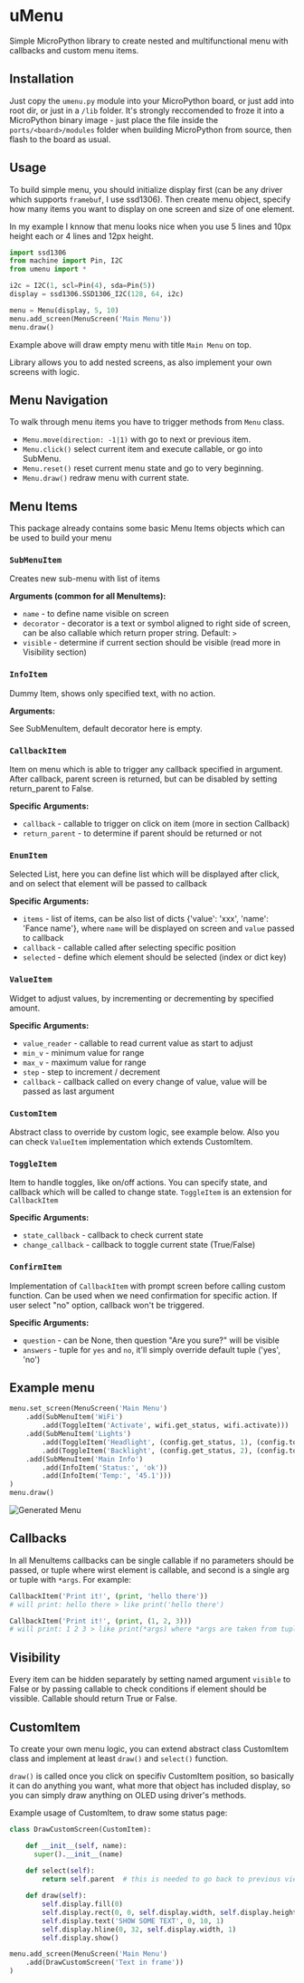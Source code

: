 # uMenu

Simple MicroPython library to create nested and multifunctional menu with callbacks and custom menu items. 


## Installation

Just copy the `umenu.py` module into your MicroPython board, or just add into root dir, or just in a `/lib` folder. 
It's strongly reccomended to froze it into a MicroPython binary image - just place the file inside the `ports/<board>/modules` folder when building MicroPython from source, then flash to the board as usual. 


## Usage

To build simple menu, you should initialize display first (can be any driver which supports `framebuf`, I use ssd1306).
Then create menu object, specify how many items you want to display on one screen and size of one element.

In my example I knnow that menu looks nice when you use 5 lines and 10px height each or 4 lines and 12px height.

```python
import ssd1306
from machine import Pin, I2C
from umenu import *

i2c = I2C(1, scl=Pin(4), sda=Pin(5))
display = ssd1306.SSD1306_I2C(128, 64, i2c)

menu = Menu(display, 5, 10)
menu.add_screen(MenuScreen('Main Menu'))
menu.draw()
```

Example above will draw empty menu with title `Main Menu` on top.

Library allows you to add nested screens, as also implement your own screens with logic.

## Menu Navigation
To walk through menu items you have to trigger methods from `Menu` class.

- `Menu.move(direction: -1|1)` with go to next or previous item. 
- `Menu.click()` select current item and execute callable, or go into SubMenu.
- `Menu.reset()` reset current menu state and go to very beginning.
- `Menu.draw()` redraw menu with current state.

## Menu Items
This package already contains some basic Menu Items objects which can be used to build your menu

### `SubMenuItem`
Creates new sub-menu with list of items

**Arguments (common for all MenuItems):**
- `name` - to define name visible on screen
- `decorator` - decorator is a text or symbol aligned to right side of screen, can be also callable which return proper 
string. Default: `>`
- `visible` - determine if current section should be visible (read more in Visibility section)
### `InfoItem`
Dummy Item, shows only specified text, with no action.

**Arguments:**

See SubMenuItem, default decorator here is empty.

### `CallbackItem`
Item on menu which is able to trigger any callback specified in argument. After callback, parent screen is returned,
but can be disabled by setting return_parent to False.

**Specific Arguments:**

- `callback` - callable to trigger on click on item (more in section Callback)
- `return_parent` - to determine if parent should be returned or not

### `EnumItem`
Selected List, here you can define list which will be displayed after click, and on select that element will be 
passed to callback

**Specific Arguments:**
- `items` - list of items, can be also list of dicts {'value': 'xxx', 'name': 'Fance name'}, where `name` will be 
  displayed on screen and `value` passed to callback
- `callback` - callable called after selecting specific position
- `selected` - define which element should be selected (index or dict key)

### `ValueItem`
Widget to adjust values, by incrementing or decrementing by specified amount.

**Specific Arguments:**
- `value_reader` - callable to read current value as start to adjust
- `min_v` - minimum value for range
- `max_v` - maximum value for range
- `step` - step to  increment / decrement
- `callback` - callback called on every change of value, value will be passed as last argument

### `CustomItem`
Abstract class to override by custom logic, see example below. Also you can check `ValueItem` implementation
which extends CustomItem.

### `ToggleItem`
Item to handle toggles, like on/off actions. You can specify state, and callback which will be called to change state.
`ToggleItem` is an extension for `CallbackItem`

**Specific Arguments:**

- `state_callback` - callback to check current state
- `change_callback` - callback to toggle current state (True/False)

### `ConfirmItem`
Implementation of `CallbackItem` with prompt screen before calling custom function. Can be used when we need confirmation for specific action.
If user select "no" option, callback won't be triggered.

**Specific Arguments:**
- `question` - can be None, then question "Are you sure?" will be visible
- `answers` - tuple for `yes` and `no`, it'll simply override default tuple ('yes', 'no')

## Example menu
```python
menu.set_screen(MenuScreen('Main Menu')
    .add(SubMenuItem('WiFi')
        .add(ToggleItem('Activate', wifi.get_status, wifi.activate)))
    .add(SubMenuItem('Lights')
        .add(ToggleItem('Headlight', (config.get_status, 1), (config.toggle, 1)))
        .add(ToggleItem('Backlight', (config.get_status, 2), (config.toggle, 2)))
    .add(SubMenuItem('Main Info')
        .add(InfoItem('Status:', 'ok'))
        .add(InfoItem('Temp:', '45.1')))
)
menu.draw()
```

![Generated Menu](images/main_menu.jpeg?raw=true "Menu")

## Callbacks

In all MenuItems callbacks can be single callable if no parameters should be passed, or tuple where wirst element is 
callable, and second is a single arg or tuple with `*args`. For example:

```python
CallbackItem('Print it!', (print, 'hello there'))
# will print: hello there > like print('hello there')
```

```python
CallbackItem('Print it!', (print, (1, 2, 3)))
# will print: 1 2 3 > like print(*args) where *args are taken from tuple
```

## Visibility

Every item can be hidden separately by setting named argument `visible` to False or
by passing callable to check conditions if element should be vissible. Callable should return True or False.

## CustomItem

To create your own menu logic, you can extend abstract class CustomItem class and implement at least `draw()` and 
`select()` function.

`draw()` is called once you click on specifiv CustomItem position, so basically it can do anything you want, what more
that object has included display, so you can simply draw anything on OLED using driver's methods.

Example usage of CustomItem, to draw some status page:

```python
class DrawCustomScreen(CustomItem):

    def __init__(self, name):
      super().__init__(name)
  
    def select(self):
        return self.parent  # this is needed to go back to previous view when SET button is pushed

    def draw(self):
        self.display.fill(0)
        self.display.rect(0, 0, self.display.width, self.display.height, 1)
        self.display.text('SHOW SOME TEXT', 0, 10, 1)
        self.display.hline(0, 32, self.display.width, 1)
        self.display.show()

menu.add_screen(MenuScreen('Main Menu')
    .add(DrawCustomScreen('Text in frame'))
)
```

